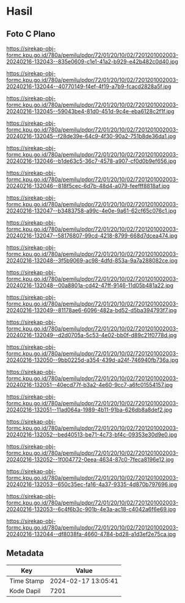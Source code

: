# Hasil

## Foto C Plano

https://sirekap-obj-formc.kpu.go.id/780a/pemilu/pdpr/72/01/20/10/02/7201201002003-20240216-132043--835e0609-c1e1-41a2-b929-e42b482c0d40.jpg

https://sirekap-obj-formc.kpu.go.id/780a/pemilu/pdpr/72/01/20/10/02/7201201002003-20240216-132044--40770149-f4ef-4f19-a7b9-fcacd2828a5f.jpg

https://sirekap-obj-formc.kpu.go.id/780a/pemilu/pdpr/72/01/20/10/02/7201201002003-20240216-132045--59043be4-81d0-451d-9c4e-eba6128c2f1f.jpg

https://sirekap-obj-formc.kpu.go.id/780a/pemilu/pdpr/72/01/20/10/02/7201201002003-20240216-132045--f28de39e-64c9-4f30-90a2-751b8de36da1.jpg

https://sirekap-obj-formc.kpu.go.id/780a/pemilu/pdpr/72/01/20/10/02/7201201002003-20240216-132046--b1de63c5-36c7-4578-a907-cf0d0b9ef656.jpg

https://sirekap-obj-formc.kpu.go.id/780a/pemilu/pdpr/72/01/20/10/02/7201201002003-20240216-132046--818f5cec-6d7b-48d4-a079-feefff8818af.jpg

https://sirekap-obj-formc.kpu.go.id/780a/pemilu/pdpr/72/01/20/10/02/7201201002003-20240216-132047--b3483758-a99c-4e0e-9a61-62cf65c076c1.jpg

https://sirekap-obj-formc.kpu.go.id/780a/pemilu/pdpr/72/01/20/10/02/7201201002003-20240216-132047--58176807-99cd-4218-8799-668d7dcea474.jpg

https://sirekap-obj-formc.kpu.go.id/780a/pemilu/pdpr/72/01/20/10/02/7201201002003-20240216-132048--3f5b9069-ac98-4dfd-853a-9a7a288082ce.jpg

https://sirekap-obj-formc.kpu.go.id/780a/pemilu/pdpr/72/01/20/10/02/7201201002003-20240216-132048--00a8801a-cd42-47ff-9146-11d05b481a22.jpg

https://sirekap-obj-formc.kpu.go.id/780a/pemilu/pdpr/72/01/20/10/02/7201201002003-20240216-132049--81178ae6-6096-482a-bd52-d5ba394793f7.jpg

https://sirekap-obj-formc.kpu.go.id/780a/pemilu/pdpr/72/01/20/10/02/7201201002003-20240216-132049--d2d0705a-5c53-4e02-bb0f-d89c21f0778d.jpg

https://sirekap-obj-formc.kpu.go.id/780a/pemilu/pdpr/72/01/20/10/02/7201201002003-20240216-132050--9bb0225d-a354-439d-a24f-746940fb736a.jpg

https://sirekap-obj-formc.kpu.go.id/780a/pemilu/pdpr/72/01/20/10/02/7201201002003-20240216-132051--40ecd77f-b3a2-4e60-9cc7-a6fc01554157.jpg

https://sirekap-obj-formc.kpu.go.id/780a/pemilu/pdpr/72/01/20/10/02/7201201002003-20240216-132051--11ad064a-1989-4b11-91ba-626db8a8def2.jpg

https://sirekap-obj-formc.kpu.go.id/780a/pemilu/pdpr/72/01/20/10/02/7201201002003-20240216-132052--bed40513-be71-4c73-bf4c-09353e30d9e0.jpg

https://sirekap-obj-formc.kpu.go.id/780a/pemilu/pdpr/72/01/20/10/02/7201201002003-20240216-132052--1f004772-0eea-4634-87c0-7feca8196e12.jpg

https://sirekap-obj-formc.kpu.go.id/780a/pemilu/pdpr/72/01/20/10/02/7201201002003-20240216-132053--650c35ec-fa16-4a37-9335-4d870b797696.jpg

https://sirekap-obj-formc.kpu.go.id/780a/pemilu/pdpr/72/01/20/10/02/7201201002003-20240216-132053--6c4f6b3c-901b-4e3a-ac18-c4042a6f6e69.jpg

https://sirekap-obj-formc.kpu.go.id/780a/pemilu/pdpr/72/01/20/10/02/7201201002003-20240216-132044--df8038fa-4660-4784-bd28-a1d3ef2e75ca.jpg


## Metadata

| Key        | Value               |
| ---------- | ------------------- |
| Time Stamp | 2024-02-17 13:05:41 |
| Kode Dapil | 7201                |



